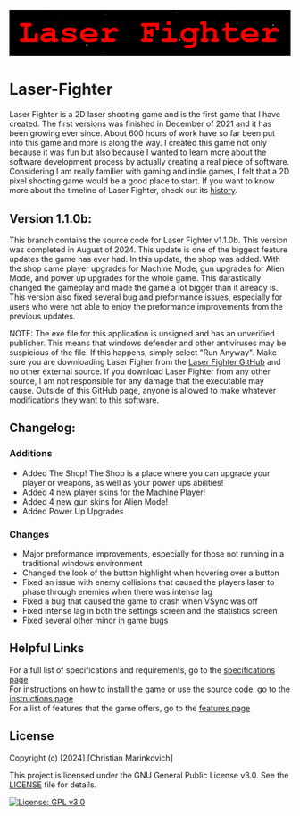 ![Splash Text](img/Laser_Fighter_Splash_Text.png)

# Laser-Fighter

Laser Fighter is a 2D laser shooting game and is the first game that I have created. The first versions was finished in December of 2021 and it has been growing ever since. About 600 hours of work have so far been put into this game and more is along the way. I created this game not only because it was fun but also because I wanted to learn more about the software development process by actually creating a real piece of software. Considering I am really familier with gaming and indie games, I felt that a 2D pixel shooting game would be a good place to start. If you want to know more about the timeline of Laser Fighter, check out its [history](./docs/HISTORY.md).


## Version 1.1.0b:

This branch contains the source code for Laser Fighter v1.1.0b. This version was completed in August of 2024. This update is one of the biggest feature updates the game has ever had. In this update, the shop was added. With the shop came player upgrades for Machine Mode, gun upgrades for Alien Mode, and power up upgrades for the whole game. This darastically changed the gameplay and made the game a lot bigger than it already is. This version also fixed several bug and preformance issues, especially for users who were not able to enjoy the preformance improvements from the previous updates.

NOTE: The exe file for this application is unsigned and has an unverified publisher. This means that windows defender and other antiviruses may be suspicious of the file. If this happens, simply select "Run Anyway". Make sure you are downloading Laser Figher from the [Laser Fighter GitHub](https://github.com/Christian2147/Laser-Fighter) and no other external source. If you download Laser Fighter from any other source, I am not responsible for any damage that the executable may cause. Outside of this GitHub page, anyone is allowed to make whatever modifications they want to this software.

## Changelog:

### Additions
+ Added The Shop! The Shop is a place where you can upgrade your player or weapons, as well as your power ups abilities!
+ Added 4 new player skins for the Machine Player!
+ Added 4 new gun skins for Alien Mode!
+ Added Power Up Upgrades

### Changes
* Major preformance improvements, especially for those not running in a traditional windows environment
* Changed the look of the button highlight when hovering over a button
* Fixed an issue with enemy collisions that caused the players laser to phase through enemies when there was intense lag
* Fixed a bug that caused the game to crash when VSync was off
* Fixed intense lag in both the settings screen and the statistics screen
* Fixed several other minor in game bugs

## Helpful Links

For a full list of specifications and requirements, go to the [specifications page](./docs/SPECIFICATIONS.md)<br>
For instructions on how to install the game or use the source code, go to the [instructions page](./docs/INSTRUCTIONS.md)<br>
For a list of features that the game offers, go to the [features page](./docs/FEATURES.md)<br>

## License

Copyright (c) [2024] [Christian Marinkovich]

This project is licensed under the GNU General Public License v3.0. See the [LICENSE](./LICENSE) file for details.

[![License: GPL v3.0](https://img.shields.io/badge/License-GPL%20v3.0-blue.svg)](https://www.gnu.org/licenses/gpl-3.0)